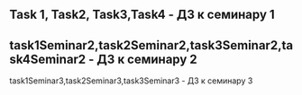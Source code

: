 Task 1, Task2, Task3,Task4 - ДЗ к семинару 1
-----------------------------------------------
task1Seminar2,task2Seminar2,task3Seminar2,task4Seminar2 - ДЗ к семинару 2
-----------------------------------------------
task1Seminar3,task2Seminar3,task3Seminar3 - ДЗ к семинару 3
